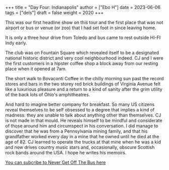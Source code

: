 +++
title = "Day Four: Indianapolis"
author = ["Ebo H"]
date = 2023-06-06
tags = ["dels"]
draft = false
weight = 2020
+++

This was our first headline show on this tour and the first place that was not airport or bus or venue (or zoo) that I had set foot in since leaving home.

It is only a three hour drive from Toledo and bus came to rest outside HI-FI Indy early.

The club was on Fountain Square which revealed itself to be a designated national historic district and very cool neighbourhood indeed.
CJ and I were the first customers in a hipster coffee shop a block away from our resting place when it opened at 7am.

The short walk to Bovaconti Coffee in the chilly morning sun past the record stores and bars in the two storey red brick buildings of Virginia Avenue felt like a luxurious pleasure
and a return to a kind of sanity after the grim utility of the back lots of Ohio's amphitheatres.

And hard to imagine better company for breakfast. So many US citizens reveal themselves to be self obsessed to a degree that implies a kind of madness: they are unable to talk about anything other than themselves. CJ is not made in that mould. He reveals himself to be mindful and considerate of those around him and circumspect in his conversation. I did manage to discover that he was from a Pennsylvania mining family, and that his grandfather worked every day in a mine that he owned until he died at the age of 82. CJ learned to operate the trucks at that mine when he was a kid and now drives country music stars and, occasionally, obscure Scottish rock bands around the USA. I hope he writes his memoirs.

[You can subcribe to Never Get Off The Bus here](https://never-get-off-the-bus.ghost.io/#/portal/)
